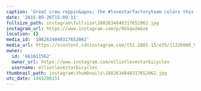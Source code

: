 ```yaml
---
caption: 'Great crew reppin&apos; the #lovestarfactoryteam colors this morning.'
date: '2015-09-26T15:09:11'
fullsize_path: instagram\fullsize\1082634840317652062.jpg
instagram_url: https://www.instagram.com/p/8GSqa2mGxe
location: {}
media_id: '1082634840317652062'
media_url: https://scontent.cdninstagram.com/t51.2885-15/e35/11326060_960141027380164_747922452_n.jpg?ig_cache_key=MTA4MjYzNDg0MDMxNzY1MjA2Mg%3D%3D.2
owner:
  id: '661611562'
  owner_url: https://www.instagram.com/elliotlovestarbicycles
  username: elliotlovestarbicycles
thumbnail_path: instagram\thumbnails\1082634840317652062.jpg
utc_date: 1443280151
---
```

